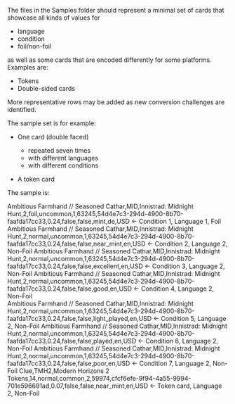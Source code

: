 The files in the Samples folder should represent a minimal set of cards that showcase all kinds of values for

- language
- condition
- foil/non-foil

as well as some cards that are encoded differently for some platforms.
Examples are:

- Tokens
- Double-sided cards

More representative rows may be added as new conversion challenges are identified.

The sample set is for example:

- One card (double faced)
  - repeated seven times
  - with different languages
  - with different conditions

- A token card

The sample is:

Ambitious Farmhand // Seasoned Cathar,MID,Innistrad: Midnight Hunt,2,foil,uncommon,1,63245,54d4e7c3-294d-4900-8b70-faafda17cc33,0.24,false,false,mint,de,USD			<- Condition 1, Language 1, Foil
Ambitious Farmhand // Seasoned Cathar,MID,Innistrad: Midnight Hunt,2,normal,uncommon,1,63245,54d4e7c3-294d-4900-8b70-faafda17cc33,0.24,false,false,near_mint,en,USD		<- Condition 2,	Language 2, Non-Foil
Ambitious Farmhand // Seasoned Cathar,MID,Innistrad: Midnight Hunt,2,normal,uncommon,1,63245,54d4e7c3-294d-4900-8b70-faafda17cc33,0.24,false,false,excellent,en,USD		<- Condition 3,	Language 2, Non-Foil
Ambitious Farmhand // Seasoned Cathar,MID,Innistrad: Midnight Hunt,2,normal,uncommon,1,63245,54d4e7c3-294d-4900-8b70-faafda17cc33,0.24,false,false,good,en,USD			<- Condition 4,	Language 2, Non-Foil			
Ambitious Farmhand // Seasoned Cathar,MID,Innistrad: Midnight Hunt,2,normal,uncommon,1,63245,54d4e7c3-294d-4900-8b70-faafda17cc33,0.24,false,false,light_played,en,USD	<- Condition 5,	Language 2, Non-Foil
Ambitious Farmhand // Seasoned Cathar,MID,Innistrad: Midnight Hunt,2,normal,uncommon,1,63245,54d4e7c3-294d-4900-8b70-faafda17cc33,0.24,false,false,played,en,USD		<- Condition 6,	Language 2, Non-Foil
Ambitious Farmhand // Seasoned Cathar,MID,Innistrad: Midnight Hunt,2,normal,uncommon,1,63245,54d4e7c3-294d-4900-8b70-faafda17cc33,0.24,false,false,poor,en,USD			<- Condition 7,	Language 2, Non-Foil
Clue,TMH2,Modern Horizons 2 Tokens,14,normal,common,2,59974,cfcf6efe-9f94-4a55-9994-701e596691ad,0.07,false,false,near_mint,en,USD										<- Token card,  Language 2, Non-Foil